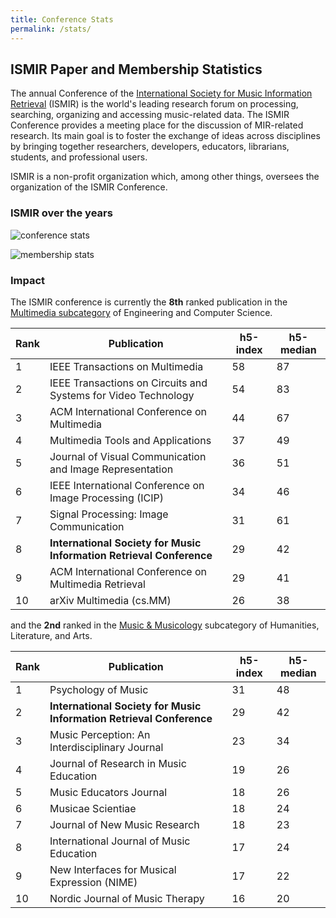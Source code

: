 ```yaml
---
title: Conference Stats
permalink: /stats/
---
```


## ISMIR Paper and Membership Statistics

The annual Conference of the [International Society for Music Information Retrieval](http://www.ismir.net)
(ISMIR) is the world's leading research forum on processing, searching, organizing
and accessing music-related data. The ISMIR Conference provides a meeting place for
the discussion of MIR-related research. Its main goal is to foster the exchange of
ideas across disciplines by bringing together researchers, developers, educators,
librarians, students, and professional users.

ISMIR is a non-profit organization which, among other things, oversees the organization
of the ISMIR Conference.

### ISMIR over the years

![conference stats]({{site.url}}/images/conference_stats.png)

![membership stats]({{relative_url}}/images/membership_stats.png)

### Impact

The ISMIR conference is currently the **8th** ranked publication in the [Multimedia
subcategory](https://scholar.google.com/citations?view_op=top_venues&hl=en&vq=eng_multimedia)
of Engineering and Computer Science.

|Rank | Publication | h5-index | h5-median |
|-----|-------------|----------|-----------|
| 1 | IEEE Transactions on Multimedia | 58 | 87 |
| 2 | IEEE Transactions on Circuits and Systems for Video Technology |54 |83 |
| 3 | ACM International Conference on Multimedia |44 |67 |
| 4 | Multimedia Tools and Applications |37 |49 |
| 5 | Journal of Visual Communication and Image Representation |36 |51 |
| 6 | IEEE International Conference on Image Processing (ICIP) |34 |46 |
| 7 | Signal Processing: Image Communication |31 |61 |
| 8 | **International Society for Music Information Retrieval Conference** |29 |42 |
| 9 | ACM International Conference on Multimedia Retrieval |29 |41 |
| 10  |arXiv Multimedia (cs.MM) |26 |38 |

and the **2nd** ranked in the [Music & Musicology](https://scholar.google.com/citations?view_op=top_venues&hl=en&vq=hum_musicmusicology)
subcategory of Humanities, Literature, and Arts.

|Rank | Publication | h5-index | h5-median |
|-----|-------------|----------|-----------|
| 1 | Psychology of Music |31 |48 |
| 2 | **International Society for Music Information Retrieval Conference** |29 |42 |
| 3 | Music Perception: An Interdisciplinary Journal |23 |34 |
| 4 | Journal of Research in Music Education |19 |26 |
| 5 | Music Educators Journal |18 |26 |
| 6 | Musicae Scientiae |18 |24 |
| 7 | Journal of New Music Research |18 |23 |
| 8 | International Journal of Music Education |17 |24 |
| 9 | New Interfaces for Musical Expression (NIME) |17 |22 |
| 10 | Nordic Journal of Music Therapy |16 |20 |
